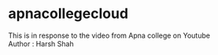 # apnacollegecloud
This is in response to the video from Apna college on Youtube
<br>
Author : Harsh Shah
